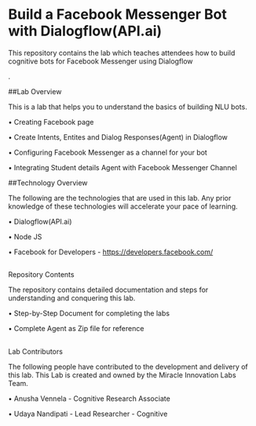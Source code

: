 # Build a Facebook Messenger Bot with Dialogflow(API.ai)

This repository contains the lab which teaches attendees how to build cognitive bots for Facebook Messenger using Dialogflow.

##Lab Overview

This is a lab that helps you to understand the basics of building NLU bots.

• Creating Facebook page

• Create Intents, Entites and Dialog Responses(Agent) in Dialogflow

• Configuring Facebook Messenger as a channel for your bot

• Integrating Student details Agent with Facebook Messenger Channel

##Technology Overview

The following are the technologies that are used in this lab. Any prior knowledge of these technologies will accelerate your pace of learning.

• Dialogflow(API.ai)

• Node JS

• Facebook for Developers - https://developers.facebook.com/

##Repository Contents

The repository contains detailed documentation and steps for understanding and conquering this lab.

• Step-by-Step Document for completing the labs

• Complete Agent as Zip file for reference

##Lab Contributors

The following people have contributed to the development and delivery of this lab. This Lab is created and owned by the Miracle Innovation Labs Team.

• Anusha Vennela - Cognitive Research Associate

• Udaya Nandipati - Lead Researcher - Cognitive
